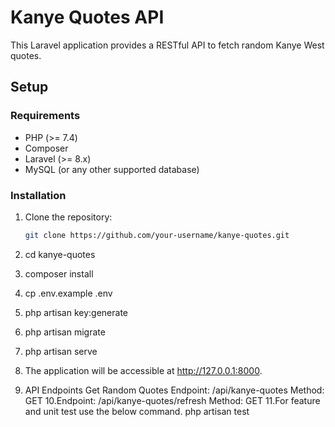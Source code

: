 # Kanye Quotes API

This Laravel application provides a RESTful API to fetch random Kanye West quotes.

## Setup

### Requirements

-   PHP (>= 7.4)
-   Composer
-   Laravel (>= 8.x)
-   MySQL (or any other supported database)

### Installation

1. Clone the repository:

    ```bash
    git clone https://github.com/your-username/kanye-quotes.git
    ```

2. cd kanye-quotes
3. composer install
4. cp .env.example .env
5. php artisan key:generate
6. php artisan migrate
7. php artisan serve
8. The application will be accessible at http://127.0.0.1:8000.
9. API Endpoints
   Get Random Quotes
   Endpoint: /api/kanye-quotes
   Method: GET
10.Endpoint: /api/kanye-quotes/refresh
   Method: GET
11.For feature and unit test use the below command.
   php artisan test
